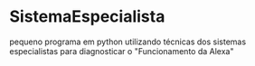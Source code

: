 # SistemaEspecialista
pequeno programa em python utilizando técnicas dos sistemas especialistas para diagnosticar o "Funcionamento da Alexa"
